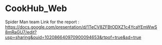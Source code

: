# CookHub_Web
Spider Man team 
Link for the report : https://docs.google.com/presentation/d/1TeCV8ZFBtODXZ1c4YcaYEmWwS8mRaGU7/edit?usp=sharing&ouid=102086640970900094653&rtpof=true&sd=true
